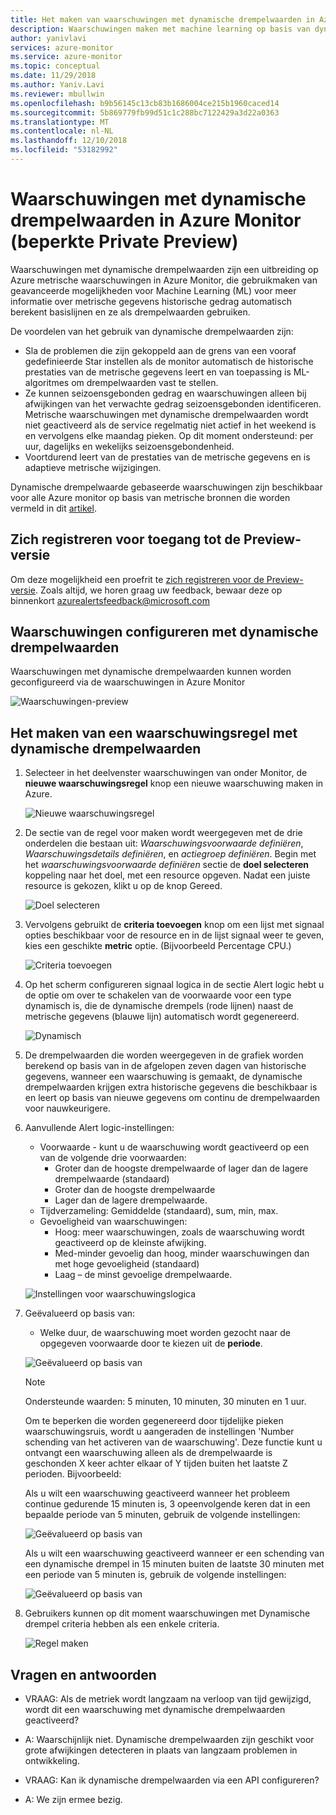 ```yaml
---
title: Het maken van waarschuwingen met dynamische drempelwaarden in Azure Monitor
description: Waarschuwingen maken met machine learning op basis van dynamische drempelwaarden
author: yanivlavi
services: azure-monitor
ms.service: azure-monitor
ms.topic: conceptual
ms.date: 11/29/2018
ms.author: Yaniv.Lavi
ms.reviewer: mbullwin
ms.openlocfilehash: b9b56145c13cb83b1686004ce215b1960caced14
ms.sourcegitcommit: 5b869779fb99d51c1c288bc7122429a3d22a0363
ms.translationtype: MT
ms.contentlocale: nl-NL
ms.lasthandoff: 12/10/2018
ms.locfileid: "53182992"
---
```

# <a name="alerts-with-dynamic-thresholds-in-azure-monitor-limited-private-preview"></a>Waarschuwingen met dynamische drempelwaarden in Azure Monitor (beperkte Private Preview)

Waarschuwingen met dynamische drempelwaarden zijn een uitbreiding op Azure metrische waarschuwingen in Azure Monitor, die gebruikmaken van geavanceerde mogelijkheden voor Machine Learning (ML) voor meer informatie over metrische gegevens historische gedrag automatisch berekent basislijnen en ze als drempelwaarden gebruiken.

De voordelen van het gebruik van dynamische drempelwaarden zijn:

- Sla de problemen die zijn gekoppeld aan de grens van een vooraf gedefinieerde Star instellen als de monitor automatisch de historische prestaties van de metrische gegevens leert en van toepassing is ML-algoritmes om drempelwaarden vast te stellen.
- Ze kunnen seizoensgebonden gedrag en waarschuwingen alleen bij afwijkingen van het verwachte gedrag seizoensgebonden identificeren. Metrische waarschuwingen met dynamische drempelwaarden wordt niet geactiveerd als de service regelmatig niet actief in het weekend is en vervolgens elke maandag pieken. Op dit moment ondersteund: per uur, dagelijks en wekelijks seizoensgebondenheid.
- Voortdurend leert van de prestaties van de metrische gegevens en is adaptieve metrische wijzigingen.

Dynamische drempelwaarde gebaseerde waarschuwingen zijn beschikbaar voor alle Azure monitor op basis van metrische bronnen die worden vermeld in dit [artikel](https://docs.microsoft.com/azure/monitoring-and-diagnostics/monitoring-near-real-time-metric-alerts#what-resources-can-i-create-near-real-time-metric-alerts-for).

## <a name="sign-up-to-access-the-preview"></a>Zich registreren voor toegang tot de Preview-versie

Om deze mogelijkheid een proefrit te [zich registreren voor de Preview-versie](https://aka.ms/DynamicThresholdMetricAlerts). Zoals altijd, we horen graag uw feedback, bewaar deze op binnenkort [azurealertsfeedback@microsoft.com](mailto:azurealertsfeedback@microsoft.com)

## <a name="how-to-configure-alerts-with-dynamic-thresholds"></a>Waarschuwingen configureren met dynamische drempelwaarden

Waarschuwingen met dynamische drempelwaarden kunnen worden geconfigureerd via de waarschuwingen in Azure Monitor

![Waarschuwingen-preview](media/alerts-dynamic-thresholds/0001.png)

## <a name="creating-an-alert-rule-with-dynamic-thresholds"></a>Het maken van een waarschuwingsregel met dynamische drempelwaarden

1. Selecteer in het deelvenster waarschuwingen van onder Monitor, de **nieuwe waarschuwingsregel** knop een nieuwe waarschuwing maken in Azure.

   ![Nieuwe waarschuwingsregel](media/alerts-dynamic-thresholds/002.png)

2. De sectie van de regel voor maken wordt weergegeven met de drie onderdelen die bestaan uit: _Waarschuwingsvoorwaarde definiëren_, _Waarschuwingsdetails definiëren_, en _actiegroep definiëren_. Begin met het _waarschuwingsvoorwaarde definiëren_ sectie de **doel selecteren** koppeling naar het doel, met een resource opgeven. Nadat een juiste resource is gekozen, klikt u op de knop Gereed.

   ![Doel selecteren](media/alerts-dynamic-thresholds/0003.png)

3. Vervolgens gebruikt de **criteria toevoegen** knop om een lijst met signaal opties beschikbaar voor de resource en in de lijst signaal weer te geven, kies een geschikte **metric** optie. (Bijvoorbeeld Percentage CPU.)

   ![Criteria toevoegen](media/alerts-dynamic-thresholds/004.png)

4. Op het scherm configureren signaal logica in de sectie Alert logic hebt u de optie om over te schakelen van de voorwaarde voor een type dynamisch is, die de dynamische drempels (rode lijnen) naast de metrische gegevens (blauwe lijn) automatisch wordt gegenereerd.

   ![Dynamisch](media/alerts-dynamic-thresholds/005.png)

5. De drempelwaarden die worden weergegeven in de grafiek worden berekend op basis van in de afgelopen zeven dagen van historische gegevens, wanneer een waarschuwing is gemaakt, de dynamische drempelwaarden krijgen extra historische gegevens die beschikbaar is en leert op basis van nieuwe gegevens om continu de drempelwaarden voor nauwkeurigere.

6. Aanvullende Alert logic-instellingen:
   - Voorwaarde - kunt u de waarschuwing wordt geactiveerd op een van de volgende drie voorwaarden:
       - Groter dan de hoogste drempelwaarde of lager dan de lagere drempelwaarde (standaard)
       - Groter dan de hoogste drempelwaarde
       - Lager dan de lagere drempelwaarde.
   - Tijdverzameling: Gemiddelde (standaard), sum, min, max.
   - Gevoeligheid van waarschuwingen:
       - Hoog: meer waarschuwingen, zoals de waarschuwing wordt geactiveerd op de kleinste afwijking.
       - Med-minder gevoelig dan hoog, minder waarschuwingen dan met hoge gevoeligheid (standaard)
       - Laag – de minst gevoelige drempelwaarde.

    ![Instellingen voor waarschuwingslogica](media/alerts-dynamic-thresholds/00007.png)

7. Geëvalueerd op basis van:
    -  Welke duur, de waarschuwing moet worden gezocht naar de opgegeven voorwaarde door te kiezen uit de **periode**.

    ![Geëvalueerd op basis van](media/alerts-dynamic-thresholds/007.png)

   > [!NOTE]
   > Ondersteunde waarden: 5 minuten, 10 minuten, 30 minuten en 1 uur.

   Om te beperken die worden gegenereerd door tijdelijke pieken waarschuwingsruis, wordt u aangeraden de instellingen 'Number schending van het activeren van de waarschuwing'. Deze functie kunt u ontvangt een waarschuwing alleen als de drempelwaarde is geschonden X keer achter elkaar of Y tijden buiten het laatste Z perioden. Bijvoorbeeld:

    Als u wilt een waarschuwing geactiveerd wanneer het probleem continue gedurende 15 minuten is, 3 opeenvolgende keren dat in een bepaalde periode van 5 minuten, gebruik de volgende instellingen:

   ![Geëvalueerd op basis van](media/alerts-dynamic-thresholds/0008.png)

    Als u wilt een waarschuwing geactiveerd wanneer er een schending van een dynamische drempel in 15 minuten buiten de laatste 30 minuten met een periode van 5 minuten is, gebruik de volgende instellingen:

   ![Geëvalueerd op basis van](media/alerts-dynamic-thresholds/0009.png)

8. Gebruikers kunnen op dit moment waarschuwingen met Dynamische drempel criteria hebben als een enkele criteria.

   ![Regel maken](media/alerts-dynamic-thresholds/010.png)

## <a name="q--a"></a>Vragen en antwoorden

- VRAAG: Als de metriek wordt langzaam na verloop van tijd gewijzigd, wordt dit een waarschuwing met dynamische drempelwaarden geactiveerd?

- A: Waarschijnlijk niet. Dynamische drempelwaarden zijn geschikt voor grote afwijkingen detecteren in plaats van langzaam problemen in ontwikkeling.

- VRAAG: Kan ik dynamische drempelwaarden via een API configureren?

- A: We zijn ermee bezig.
